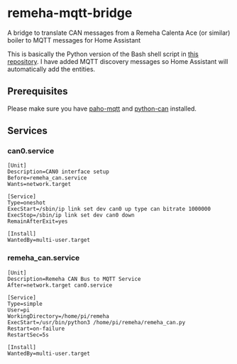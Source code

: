 # remeha-mqtt-bridge
A bridge to translate CAN messages from a Remeha Calenta Ace (or similar) boiler to MQTT messages for Home Assistant

This is basically the Python version of the Bash shell script in [this repository](https://github.com/ronbuist/remeha-can-interface). I have added MQTT discovery messages so Home Assistant will automatically add the entities.

## Prerequisites

Please make sure you have [paho-mqtt](https://pypi.org/project/paho-mqtt/) and [python-can](https://pypi.org/project/python-can/) installed.

## Services

### can0.service
```
[Unit]
Description=CAN0 interface setup
Before=remeha_can.service
Wants=network.target

[Service]
Type=oneshot
ExecStart=/sbin/ip link set dev can0 up type can bitrate 1000000
ExecStop=/sbin/ip link set dev can0 down
RemainAfterExit=yes

[Install]
WantedBy=multi-user.target
```

### remeha_can.service
```
[Unit]
Description=Remeha CAN Bus to MQTT Service
After=network.target can0.service

[Service]
Type=simple
User=pi
WorkingDirectory=/home/pi/remeha
ExecStart=/usr/bin/python3 /home/pi/remeha/remeha_can.py
Restart=on-failure
RestartSec=5s

[Install]
WantedBy=multi-user.target
```
